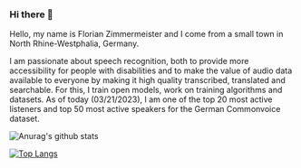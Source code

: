 ### Hi there 👋

Hello, my name is Florian Zimmermeister and I come from a small town in North Rhine-Westphalia, Germany.

I am passionate about speech recognition, both to provide more accessibility for people with disabilities and to make the value of audio data available to everyone by making it high quality transcribed, translated and searchable. For this, I train open models, work on training algorithms and datasets. As of today (03/21/2023), I am one of the top 20 most active listeners and top 50 most active speakers for the German Commonvoice dataset.

![Anurag's github stats](https://github-readme-stats.vercel.app/api?username=flozi00)

[![Top Langs](https://github-readme-stats.vercel.app/api/top-langs/?username=flozi00&layout=compact)](https://github.com/anuraghazra/github-readme-stats)


<!--
**flozi00/flozi00** is a ✨ _special_ ✨ repository because its `README.md` (this file) appears on your GitHub profile.

Here are some ideas to get you started:

- 🔭 I’m currently working on ...
- 🌱 I’m currently learning ...
- 👯 I’m looking to collaborate on ...
- 🤔 I’m looking for help with ...
- 💬 Ask me about ...
- 📫 How to reach me: ...
- 😄 Pronouns: ...
- ⚡ Fun fact: ...
-->
